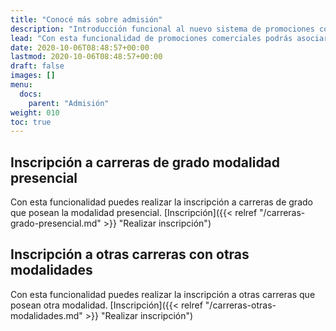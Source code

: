 ```yaml
---
title: "Conocé más sobre admisión"
description: "Introducción funcional al nuevo sistema de promociones comerciales."
lead: "Con esta funcionalidad de promociones comerciales podrás asociar descuentos y beneficios a los tickets de estudiantes según los criterios de aplicación que definas. Además, puedes consultar los tickets pendientes de pago y las promociones financieras y comerciales vinculadas con ellos."
date: 2020-10-06T08:48:57+00:00
lastmod: 2020-10-06T08:48:57+00:00
draft: false
images: []
menu:
  docs:
    parent: "Admisión"
weight: 010
toc: true
---
```


## Inscripción a carreras de grado modalidad presencial

Con esta funcionalidad puedes realizar la inscripción a carreras de grado que posean la modalidad presencial. [Inscripción]({{< relref "/carreras-grado-presencial.md" >}} "Realizar inscripción")

## Inscripción a otras carreras con otras modalidades

Con esta funcionalidad puedes realizar la inscripción a otras carreras que posean otra modalidad. [Inscripción]({{< relref "/carreras-otras-modalidades.md" >}} "Realizar inscripción")
